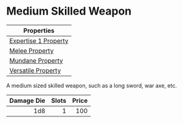 # Medium Skilled Weapon

| Properties                                                                 |
| -------------------------------------------------------------------------- |
| [Expertise 1 Property](../../Weapon%20Properties/Expertise%20X%20Property.md) |
| [Melee Property](../../Weapon%20Properties/Melee%20Property.md)               |
| [Mundane Property](../../Material%20Properties/Mundane%20Property.md)   |
| [Versatile Property](../../Weapon%20Properties/Versatile%20Property.md)       |

A medium sized skilled weapon, such as a long sword, war axe, etc.

| Damage Die |  Slots | Price |
| ---------: | -----: | ----: |
|        1d8 |      1 |   100 |
